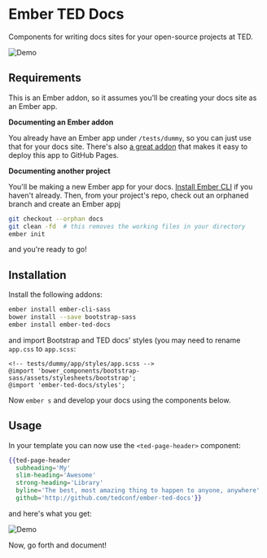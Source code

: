 # Ember TED Docs

Components for writing docs sites for your open-source projects at TED.

![Demo](https://cloud.githubusercontent.com/assets/2922250/9823883/1663a7c6-5897-11e5-9aeb-ebe94155facf.png)

## Requirements

This is an Ember addon, so it assumes you'll be creating your docs site as an Ember app.

**Documenting an Ember addon**

You already have an Ember app under `/tests/dummy`, so you can just use that for your docs site. There's also [a great addon](https://github.com/poetic/ember-cli-github-pages) that makes it easy to deploy this app to GitHub Pages.

**Documenting another project**

You'll be making a new Ember app for your docs. [Install Ember CLI](http://www.ember-cli.com) if you haven't already. Then, from your project's repo, check out an orphaned branch and create an Ember appj

```sh
git checkout --orphan docs
git clean -fd  # this removes the working files in your directory
ember init
```

and you're ready to go!

## Installation

Install the following addons:

```sh
ember install ember-cli-sass
bower install --save bootstrap-sass
ember install ember-ted-docs
```

and import Bootstrap and TED docs' styles (you may need to rename `app.css` to `app.scss`: 

```
<!-- tests/dummy/app/styles/app.scss -->
@import 'bower_components/bootstrap-sass/assets/stylesheets/bootstrap';
@import 'ember-ted-docs/styles';
```

Now `ember s` and develop your docs using the components below.

## Usage

In your template you can now use the `<ted-page-header>` component:

```hbs
{{ted-page-header
  subheading='My'
  slim-heading='Awesome'
  strong-heading='Library'
  byline='The best, most amazing thing to happen to anyone, anywhere'
  github='http://github.com/tedconf/ember-ted-docs'}}
```

and here's what you get:

![Demo](https://cloud.githubusercontent.com/assets/2922250/9823883/1663a7c6-5897-11e5-9aeb-ebe94155facf.png)

Now, go forth and document!
